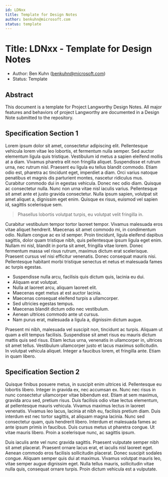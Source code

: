 ```yaml
---
id: LDNxx
title: Template for Design Notes 
author: benkuhn@microsoft.com
status: template
---
```


# Title: LDNxx - Template for Design Notes 
* Author: Ben Kuhn (benkuhn@microsoft.com)
* Status: Template

## Abstract

This document is a template for Project Langworthy Design Notes. All major features and behaviors of project Langworthy are documented in a Design Note submitted to the repository.

## Specification Section 1

Lorem ipsum dolor sit amet, consectetur adipiscing elit. Pellentesque vehicula lorem vitae leo lobortis, et fermentum nulla semper. Sed auctor elementum ligula quis tristique. Vestibulum id metus a sapien eleifend mollis at a diam. Vivamus pharetra elit non fringilla aliquet. Suspendisse et rutrum urna, nec rutrum nisl. Praesent eu ligula eu tellus blandit commodo. Etiam odio est, pharetra ac tincidunt eget, imperdiet a diam. Orci varius natoque penatibus et magnis dis parturient montes, nascetur ridiculus mus. Curabitur commodo dui in egestas vehicula. Donec nec odio diam. Quisque ac consectetur nulla. Nunc non urna vitae nisl iaculis varius. Pellentesque sit amet ante et justo gravida consectetur. Nulla ipsum sapien, volutpat sit amet aliquet a, dignissim eget enim. Quisque ex risus, euismod vel sapien id, sagittis scelerisque sem. 

> Phasellus lobortis volutpat turpis, eu volutpat velit fringilla in. 

Curabitur vestibulum tempor tortor laoreet tempor. Vivamus malesuada eros vitae aliquet hendrerit. Maecenas sit amet commodo mi, in condimentum odio. Nullam congue ac ex id semper. Proin tincidunt, ligula eleifend dapibus sagittis, dolor quam tristique nibh, quis pellentesque ipsum ligula eget enim. Nullam mi nisl, blandit in porta sit amet, fringilla vitae lorem. Donec fermentum massa vel risus rutrum, maximus dictum erat scelerisque. Praesent cursus vel nisi efficitur venenatis. Donec consequat mauris nisi. Pellentesque habitant morbi tristique senectus et netus et malesuada fames ac turpis egestas. 

* Suspendisse nulla arcu, facilisis quis dictum quis, lacinia eu dui. 
* Aliquam erat volutpat. 
* Nulla at laoreet arcu, aliquam laoreet elit. 
* Maecenas eget metus at est auctor lacinia. 
* Maecenas consequat eleifend turpis a ullamcorper. 
* Sed ultricies egestas tempus. 
* Maecenas blandit dictum odio nec vestibulum. 
* Aenean ultrices commodo ante ut cursus. 
* Nam purus erat, malesuada a ligula a, dignissim dictum augue. 

Praesent mi nibh, malesuada vel suscipit non, tincidunt ac turpis. Aliquam ut quam a elit tempus facilisis. Suspendisse sit amet risus eu mauris dictum mattis quis sed risus. Etiam lectus urna, venenatis in ullamcorper in, ultrices sit amet tellus. Vestibulum ullamcorper justo et lacus maximus sollicitudin. In volutpat vehicula aliquet. Integer a faucibus lorem, et fringilla ante. Etiam in quam libero. 

## Specification Section 2

Quisque finibus posuere metus, in suscipit enim ultrices id. Pellentesque eu lobortis libero. Integer in gravida ex, nec accumsan ex. Nunc nec risus in nunc consectetur ullamcorper vitae bibendum est. Etiam at sem maximus, gravida arcu sed, pretium risus. Duis facilisis odio vitae lectus elementum, at pellentesque mauris vehicula. Vivamus maximus lectus in laoreet venenatis. Vivamus leo lacus, lacinia at nibh eu, facilisis pretium diam. Duis interdum est nec tortor sagittis, at aliquam magna lacinia. Nunc sed consectetur quam, quis hendrerit libero. Interdum et malesuada fames ac ante ipsum primis in faucibus. Duis cursus metus ut pharetra congue. Ut vitae mauris libero. Proin a scelerisque nunc, ac sagittis ipsum. 

Duis iaculis ante vel nunc gravida sagittis. Praesent vulputate semper nibh sit amet placerat. Praesent ornare lacus erat, et iaculis nisl laoreet eget. Aenean commodo eros facilisis sollicitudin placerat. Donec suscipit sodales congue. Aliquam semper quis dui at maximus. Vivamus volutpat mauris leo, vitae semper augue dignissim eget. Nulla tellus mauris, sollicitudin vitae nulla quis, consequat ornare turpis. Proin dictum vehicula est a vulputate. 